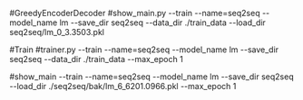 #GreedyEncoderDecoder 
#show_main.py
--train --name=seq2seq --model_name lm --save_dir seq2seq --data_dir ./train_data --load_dir seq2seq/lm_0_3.3503.pkl

#Train
#trainer.py
--train --name=seq2seq --model_name lm --save_dir seq2seq --data_dir ./train_data --max_epoch 1




#show_main
--train
--name=seq2seq
--model_name
lm
--save_dir
seq2seq
--load_dir
./seq2seq/bak/lm_6_6201.0966.pkl
--max_epoch
1
